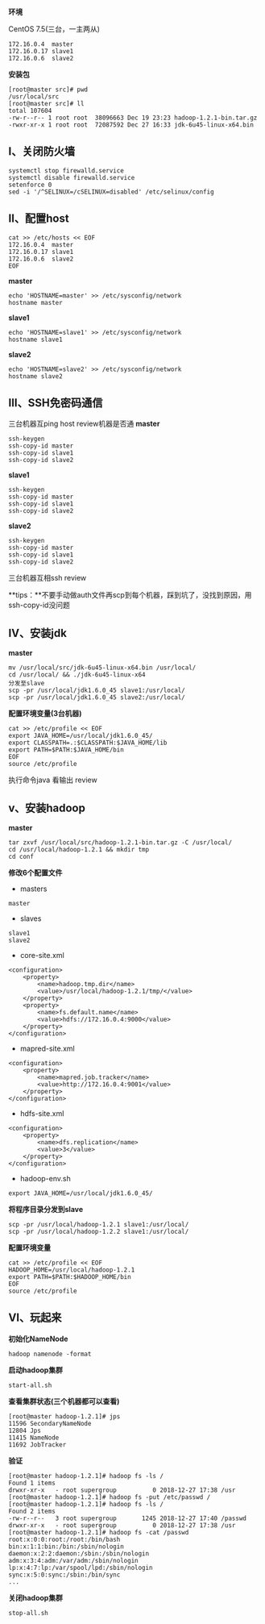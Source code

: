 **环境**

CentOS 7.5(三台，一主两从)
```
172.16.0.4  master
172.16.0.17 slave1
172.16.0.6  slave2
```
**安装包**
```
[root@master src]# pwd
/usr/local/src
[root@master src]# ll
total 107604
-rw-r--r-- 1 root root  38096663 Dec 19 23:23 hadoop-1.2.1-bin.tar.gz
-rwxr-xr-x 1 root root  72087592 Dec 27 16:33 jdk-6u45-linux-x64.bin
```
## Ⅰ、关闭防火墙
```
systemctl stop firewalld.service
systemctl disable firewalld.service
setenforce 0
sed -i '/^SELINUX=/cSELINUX=disabled' /etc/selinux/config
```
## Ⅱ、配置host
```
cat >> /etc/hosts << EOF
172.16.0.4 	master
172.16.0.17 slave1
172.16.0.6 	slave2
EOF
```
**master**
```
echo 'HOSTNAME=master' >> /etc/sysconfig/network
hostname master
```
**slave1**
```
echo 'HOSTNAME=slave1' >> /etc/sysconfig/network
hostname slave1
```
**slave2**
```
echo 'HOSTNAME=slave2' >> /etc/sysconfig/network
hostname slave2
```

## Ⅲ、SSH免密码通信
三台机器互ping host review机器是否通
**master**
```
ssh-keygen
ssh-copy-id master
ssh-copy-id slave1
ssh-copy-id slave2
```
**slave1**
```
ssh-keygen
ssh-copy-id master
ssh-copy-id slave1
ssh-copy-id slave2
```
**slave2**
```
ssh-keygen
ssh-copy-id master
ssh-copy-id slave1
ssh-copy-id slave2
```
三台机器互相ssh review

**tips：**不要手动做auth文件再scp到每个机器，踩到坑了，没找到原因，用ssh-copy-id没问题

## Ⅳ、安装jdk
**master**
```
mv /usr/local/src/jdk-6u45-linux-x64.bin /usr/local/
cd /usr/local/ && ./jdk-6u45-linux-x64
分发至slave
scp -pr /usr/local/jdk1.6.0_45 slave1:/usr/local/
scp -pr /usr/local/jdk1.6.0_45 slave2:/usr/local/
```
**配置环境变量(3台机器)**
```
cat >> /etc/profile << EOF
export JAVA_HOME=/usr/local/jdk1.6.0_45/
export CLASSPATH=.:$CLASSPATH:$JAVA_HOME/lib
export PATH=$PATH:$JAVA_HOME/bin
EOF
source /etc/profile
```
执行命令java 看输出 review

## ⅴ、安装hadoop
**master**
```
tar zxvf /usr/local/src/hadoop-1.2.1-bin.tar.gz -C /usr/local/
cd /usr/local/hadoop-1.2.1 && mkdir tmp
cd conf
```
**修改6个配置文件**
- masters
```
master
```
- slaves
```
slave1
slave2
```
- core-site.xml
```
<configuration>
	<property>
		<name>hadoop.tmp.dir</name>
		<value>/usr/local/hadoop-1.2.1/tmp/</value>
	</property>
	<property>
		<name>fs.default.name</name>
		<value>hdfs://172.16.0.4:9000</value>
	</property>
</configuration>
```
- mapred-site.xml
```
<configuration>
	<property>
		<name>mapred.job.tracker</name>
		<value>http://172.16.0.4:9001</value>
	</property>
</configuration>
```
- hdfs-site.xml
```
<configuration>
	<property>
		<name>dfs.replication</name>
		<value>3</value>
	</property>
</configuration>
```
- hadoop-env.sh
```
export JAVA_HOME=/usr/local/jdk1.6.0_45/
```
**将程序目录分发到slave**
```
scp -pr /usr/local/hadoop-1.2.1 slave1:/usr/local/
scp -pr /usr/local/hadoop-1.2.2 slave1:/usr/local/
```
**配置环境变量**
```
cat >> /etc/profile << EOF
HADOOP_HOME=/usr/local/hadoop-1.2.1
export PATH=$PATH:$HADOOP_HOME/bin
EOF
source /etc/profile
```

## Ⅵ、玩起来
**初始化NameNode**
```
hadoop namenode -format
```
**启动hadoop集群**
```
start-all.sh
```
**查看集群状态(三个机器都可以查看)**
```
[root@master hadoop-1.2.1]# jps
11596 SecondaryNameNode
12804 Jps
11415 NameNode
11692 JobTracker
```
**验证**
```
[root@master hadoop-1.2.1]# hadoop fs -ls /
Found 1 items
drwxr-xr-x   - root supergroup          0 2018-12-27 17:38 /usr
[root@master hadoop-1.2.1]# hadoop fs -put /etc/passwd /
[root@master hadoop-1.2.1]# hadoop fs -ls /
Found 2 items
-rw-r--r--   3 root supergroup       1245 2018-12-27 17:40 /passwd
drwxr-xr-x   - root supergroup          0 2018-12-27 17:38 /usr
[root@master hadoop-1.2.1]# hadoop fs -cat /passwd
root:x:0:0:root:/root:/bin/bash
bin:x:1:1:bin:/bin:/sbin/nologin
daemon:x:2:2:daemon:/sbin:/sbin/nologin
adm:x:3:4:adm:/var/adm:/sbin/nologin
lp:x:4:7:lp:/var/spool/lpd:/sbin/nologin
sync:x:5:0:sync:/sbin:/bin/sync
...
```
**关闭hadoop集群**
```
stop-all.sh
```

